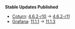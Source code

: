 **Stable Updates Published**

* [Coturn](https://github.com/coturn/coturn): [4.6.2-r10](https://github.com/coturn/coturn/releases/tag/docker%2F4.6.2-r10) -> [4.6.2-r11](https://github.com/coturn/coturn/releases/tag/docker%2F4.6.2-r11)
* [Grafana](https://github.com/grafana/grafana): [11.1.1](https://github.com/grafana/grafana/releases/tag/v11.1.1) -> [11.1.3](https://github.com/grafana/grafana/releases/tag/v11.1.3)
